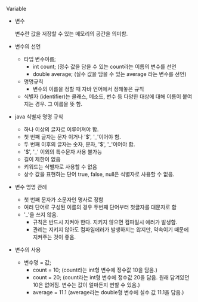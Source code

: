 Variable

- 변수

  변수란 값을 저장할 수 있는 메모리의 공간을 의미함.

- 변수의 선언

  - 타입 변수이름;
    - int count; (정수 값을 담을 수 있는 count라는 이름의 변수를 선언
    - double average; (실수 값을 담을 수 있는 average 라는 변수를 선언)
  - 명명규칙
    - 변수의 이름을 정할 때 자바 언어에서 정해놓은 규칙
  - 식별자 (identifier)는 클래스, 메소드, 변수 등 다양한 대상에 대해 이름이 붙여지는 경우. 그 이름을 뜻 함.

- java 식별자 명명 규칙

  - 하나 이상의 글자로 이루어져야 함.
  - 첫 번째 글자는 문자 이거나 '$', '_'이어야 함.
  - 두 번째 이후의 글자는 숫자, 문자, '$', '_'이어야 함.
  - '$', '_' 이외의 특수문자 사용 불가능
  - 길이 제한이 없음
  - 키워드는 식별자로 사용할 수 없음
  - 상수 값을 표현하는 단어 true, false, null은 식별자로 사용할 수 없음.

- 변수 명명 관례

  - 첫 번째 문자가 소문자인 명사로 정함
  - 여러 단어로 구성된 이름의 경우 두번째 단어부터 첫글자를 대문자로 함
  - '_'을 쓰지 않음.
    - 규칙은 반드시 지켜야 한다. 지키지 않으면 컴파일시 에러가 발생함.
    - 관례는 지키지 않아도 컴파일에러가 발생하지는 않지만, 약속이기 때문에 지켜주는 것이 좋음.

- 변수의 사용

  - 변수명 = 값;
    - count = 10; (count라는 int형 변수에 정수값 10을 담음.)
    - count = 20; (count라는 int형 변수에 정수값 20을 담음. 원래 담겨있던 10은 없어짐. 변수는 값이 얼마든지 변할 수 있음.)
    - average = 11.1 (average라는 double형 변수에 실수 값 11.1을 담음.)